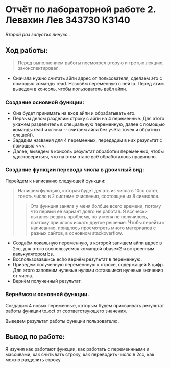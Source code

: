 # Отчёт по лабораторной работе 2. Левахин Лев 343730 КЗ140
*Второй раз запустил линукс..*

## Ход работы:
> Перед выполнением работы посмотрел вторую и третью лекцию, законспектировал.  
- Сначала нужно считать айпи адрес от пользователя, сделаем это с помощью команды read. Назовём переменную с ней ip. Перед этим выведем в консоль, чтобы пользователь ввёл айпи. 
### Создание основной функции:  
  - Она будет принимать на вход айпи и обрабатывать его.
  - Первым делом разделим строку с айпи на 4 переменные. Для этого укажем разделитель в специальную переменную, далее с помощью команды read и ключа -r считаем айпи без учёта точек и обратных слешей(\).
  - Зададим названия для 4 переменных, передадим в них результат с помощью <<<.
  - Далее, выведем в консоль результат обработки переменных, чтобы удостовериться, что на этом этапе всё обработалось правильно.

### Создание функции перевода числа в двоичный вид:

Перейдем к написанию следующей функции:
   > Напишем функцию, которая будет делать из числа в 10сс октет, тоесть число в 2 системе счисления, состоящее из 8 символов.
   > > Эта функция заняла у меня болбше всего времени, потому что первый её вариант долго не работал. Я всячески пытался решить проблему, но у меня не получилось, поэтому пришлось искать другое решение. Чтобы перейти к написанию, пришлось просмотреть много материалов с разных сайтов, в основном stackoverflow.

  - Создаём локальную переменную, в которой запишем айпи адрес в 2сс, для этого воспользуемся командой obase=2 и встроенным калькулятором bs.
  - Воспользовавшись echo вернём результат в переменную.
  - Приведем полученную переменнную к строке, содержащей 8 цифр. Для этого заполним нулевые нулями оставшиеся нулевые значения от числа.
  - Вернём полученный результат.

### Вернёмся к основной функции.
Создадим 4 новых переменные, которым будем присваивать результат работы функции to_oct от соответствующего значения.  

Выведем результат работы функции пользователю.  


## Вывод по работе:
Я изучил как работают функции, как работать с переменнными и массивами, как считывать строку, как переводить число в 2сс, как можно разделить строку.

